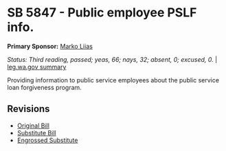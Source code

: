 # SB 5847 - Public employee PSLF info.
**Primary Sponsor:** [Marko Liias](/person/leg/marko.liias.md)

*Status: Third reading, passed; yeas, 66; nays, 32; absent, 0; excused, 0.* | [leg.wa.gov summary](https://app.leg.wa.gov/billsummary?BillNumber=5847&Year=2021)

Providing information to public service employees about the public service loan forgiveness program.

## Revisions
* [Original Bill](1/)
* [Substitute Bill](S/)
* [Engrossed Substitute](S.E/)